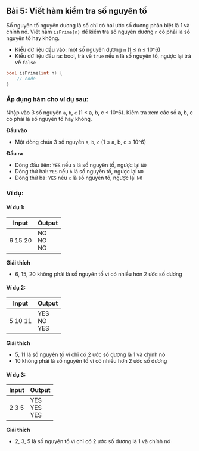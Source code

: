 ## Bài 5: Viết hàm kiểm tra số nguyên tố

Số nguyên tố nguyên dương là số chỉ có hai ước số dương phân biệt là 1 và chính nó. Viết hàm `isPrime(n)` để kiểm tra số nguyên dương `n` có phải là số nguyên tố hay không.

- Kiểu dữ liệu đầu vào: một số nguyên dương `n` (1 ≤ n ≤ 10^6)
- Kiểu dữ liệu đầu ra: bool, trả về `true` nếu `n` là số nguyên tố, ngược lại trả về `false`

```C++
bool isPrime(int n) {
    // code
}
```

### Áp dụng hàm cho ví dụ sau:

Nhập vào 3 số nguyên `a`, `b`, `c` (1 ≤ a, b, c ≤ 10^6). Kiểm tra xem các số a, b, c có phải là số nguyên tố hay không.

**Đầu vào**

- Một dòng chứa 3 số nguyên `a`, `b`, `c` (1 ≤ a, b, c ≤ 10^6)

**Đầu ra**

- Dòng đầu tiên: `YES` nếu `a` là số nguyên tố, ngược lại `NO`
- Dòng thứ hai: `YES` nếu `b` là số nguyên tố, ngược lại `NO`
- Dòng thứ ba: `YES` nếu `c` là số nguyên tố, ngược lại `NO`

### Ví dụ:

#### Ví dụ 1:

| Input | Output |
|-------|--------|
| 6 15 20 | NO <br> NO <br> NO |

**Giải thích**

- 6, 15, 20 không phải là số nguyên tố vì có nhiều hơn 2 ước số dương

#### Ví dụ 2:

| Input | Output |
|-------|--------|
| 5 10 11 | YES <br> NO <br> YES |

**Giải thích**

- 5, 11 là số nguyên tố vì chỉ có 2 ước số dương là 1 và chính nó
- 10 không phải là số nguyên tố vì có nhiều hơn 2 ước số dương

#### Ví dụ 3:

| Input | Output |
|-------|--------|
| 2 3 5 | YES <br> YES <br> YES |

**Giải thích**

- 2, 3, 5 là số nguyên tố vì chỉ có 2 ước số dương là 1 và chính nó

